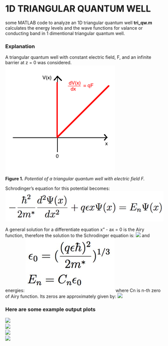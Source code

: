 1D TRIANGULAR QUANTUM WELL
=================

some MATLAB code to analyze an 1D triangular quantum well
**tri_qw.m** calculates the energy levels and the wave functions for valance or conducting band in 1 dimentional triangular quantum well.
### Explanation
A triangular quantum well with constant electric field, F, and an infinite barrier at z = 0 was considered. 
![](/examples/scheme.png)
<br />
**Figure 1.** *Potential of a triangular quantum well with electric field F.*

Schrodinger’s equation for this potential becomes:
![](/examples/equation.jpg)

A general solution for a differentiate equation x” - ax = 0 is the Airy function, therefore the solution to the Schrodinger equation is:
![](/examples/pso.png)
and energies:
![](/examples/energies.png)
where Cn is n-th zero of Airy function. Its zeros are approximately given by:
![](/examples/zeros.png)
         
### Here are some example output plots

![](/examples/IandV_vs_t.png)  
![](/examples/PCE.png)  
![](/examples/chargeStored.png)  
![](/examples/segmentFit.png)  
